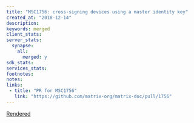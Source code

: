 ```yaml
---
title: "MSC1756: cross-signing devices using a master identity key"
created_at: "2018-12-14"
description:
keywords: merged
client_stats:
server_stats:
  synapse:
    all:
      merged: y
sdk_stats:
services_stats:
footnotes:
notes:
links:
 - title: "PR for MSC1756"
   link: "https://github.com/matrix-org/matrix-doc/pull/1756"
---
```

[Rendered](https://github.com/uhoreg/matrix-doc/blob/cross-signing2/proposals/1756-cross-signing.md)
